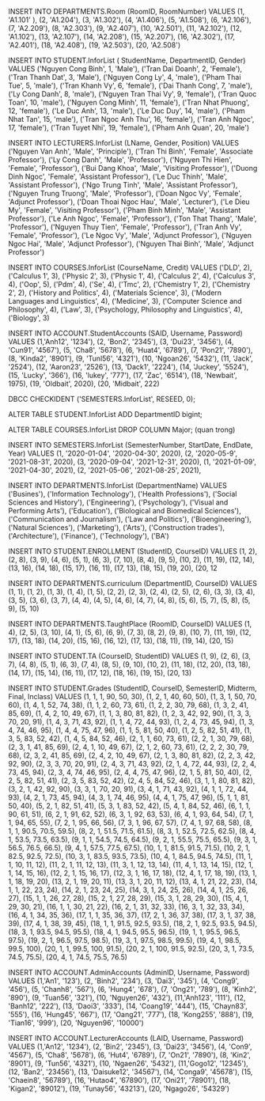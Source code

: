 INSERT INTO DEPARTMENTS.Room (RoomID, RoomNumber)
VALUES (1, 'A1.101' ),
(2, 'A1.204'),
(3, 'A1.302'),
(4, 'A1.406'),
(5, 'A1.508'),
(6, 'A2.106'),
(7, 'A2.209'),
(8, 'A2.303'),
(9, 'A2.407'),
(10, 'A2.501'),
(11, 'A2.102'),
(12, 'A1.102'),
(13, 'A2.107'),
(14, 'A2.208'),
(15, 'A2.207'),
(16, 'A2.302'),
(17, 'A2.401'),
(18, 'A2.408'),
(19, 'A2.503'),
(20, 'A2.508')

INSERT INTO STUDENT.InforList ( StudentName, DepartmentID, Gender)
VALUES ('Nguyen Cong Binh', 1, 'Male'),
('Tran Dai Doanh', 2, 'Female'),
('Tran Thanh Dat', 3, 'Male'),
('Nguyen Cong Ly', 4, 'male'),
('Pham Thai Tue', 5, 'male'),
('Tran Khanh Vy', 6, 'female'),
('Dai Thanh Cong', 7, 'male'),
('Ly Cong Danh', 8, 'male'),
('Nguyen Tran Thai Vy', 9, 'female'),
('Tran Quoc Toan', 10, 'male'),
('Nguyen Cong Minh', 11, 'female'),
('Tran Nhat Phuong', 12, 'female'),
('Le Duc Anh', 13, 'male'),
('Le Duc Duy', 14, 'male'),
('Pham Nhat Tan', 15, 'male'),
('Tran Ngoc Anh Thu', 16, 'female'),
('Tran Anh Ngoc', 17, 'female'),
('Tran Tuyet Nhi', 19, 'female'),
('Pham Anh Quan', 20, 'male')


INSERT INTO LECTURERS.InforList (LName, Gender, Position)
VALUES ('Nguyen Van Anh', 'Male', 'Principle'),
('Tran Thi Binh', 'Female', 'Associate Professor'),
('Ly Cong Danh', 'Male', 'Professor'),
('Nguyen Thi Hien', 'Female', 'Professor'),
('Bui Dang Khoa', 'Male', 'Visiting Professor'),
('Duong Dinh Ngoc', 'Female', 'Assistant Professor'),
('Le Duc Thinh', 'Male', 'Assistant Professor'),
('Ngo Trung Tinh', 'Male', 'Assistant Professor'),
('Nguyen Trung Truong', 'Male', 'Professor'),
('Doan Ngoc Vy', 'Female', 'Adjunct Professor'),
('Doan Thoai Ngoc Hau', 'Male', 'Lecturer'),
('Le Dieu My', 'Female', 'Visiting Professor'),
('Pham Binh Minh', 'Male', 'Assistant Professor'),
('Le Anh Ngoc', 'Female', 'Professor'),
('Ton That Thang', 'Male', 'Professor'),
('Nguyen Thuy Tien', 'Female', 'Professor'),
('Tran Anh Vy', 'Female', 'Professor'),
('Le Ngoc Vy', 'Male', 'Adjunct Professor'),
('Nguyen Ngoc Hai', 'Male', 'Adjunct Professor'),
('Nguyen Thai Binh', 'Male', 'Adjunct Professor')

INSERT INTO COURSES.InforList (CourseName, Credit)
VALUES ('DLD', 2),
('Calculus 1', 3),
('Physic 2', 3),
('Physic 1', 4),
('Calculus 2', 4),
('Calculus 3', 4),
('Oop', 5),
('Pdm', 4),
('Se', 4),
('Tmc', 2),
('Chemistry 1', 2),
('Chemistry 2', 2),
('History and Politics', 4),
('Materials Science', 3),
('Modern Languages and Linguistics', 4),
('Medicine', 3),
('Computer Science and Philosophy', 4),
('Law', 3),
('Psychology, Philosophy and Linguistics', 4),
('Biology', 3)


INSERT INTO ACCOUNT.StudentAccounts (SAID, Username, Password)
VALUES (1,'Anh12', '1234'),
(2, 'Bon2', '2345'), 
(3, 'Dui23', '3456'),
(4, 'Cun91', '4567'),
(5, 'Cha8', '5678'),
(6, 'Huat4', '6789'),
(7, 'Pon21', '7890'),
(8, 'Kinda2', '8901'),
(9, 'Tunl56', '4321'),
(10, 'Ngoan26', '5432'),
(11, 'Jack', '2524'),
(12, 'Aaron23', '2526'),
(13, 'Dack1', '2224'),
(14, 'Juckey', '5524'),
(15, 'Lucky', '366'),
(16, 'lukey', '777'),
(17, 'Zac', '6514'),
(18, 'Newbait', 1975),
(19, 'Oldbait', 2020),
(20, 'Midbait', 222)




DBCC CHECKIDENT ('SEMESTERS.InforList', RESEED, 0); 

ALTER TABLE STUDENT.InforList
ADD DepartmentID bigint;

ALTER TABLE COURSES.InforList
DROP COLUMN Major; (quan trong)


INSERT INTO SEMESTERS.InforList (SemesterNumber, StartDate, EndDate, Year)
VALUES (1, '2020-01-04', '2020-04-30', 2020),
(2, '2020-05-9', '2021-08-31', 2020),
(3, '2020-09-04', '2021-12-31', 2020),
(1, '2021-01-09', '2021-04-30', 2021),
(2, '2021-05-06', '2021-08-25', 2021),


INSERT INTO DEPARTMENTS.InforList (DepartmentName)
VALUES ('Busines'),
('Information Technology'),
('Health Professions'),
('Social Sciences and History'),
('Engineering'),
('Psychology'),
('Visual and Performing Arts'),
('Education'),
('Biological and Biomedical Sciences'),
('Communication and Journalism'),
('Law and Politics'),
('Bioengineering'),
('Natural Sciences'),
('Marketing'),
('Arts'),
('Construction trades'),
('Architecture'),
('Finance'),
('Technology'),
('BA')

INSERT INTO STUDENT.ENROLLMENT (StudentID, CourseID)
VALUES (1, 2),
(2, 8),
(3, 9),
(4, 6),
(5, 1),
(6, 3),
(7, 10),
(8, 4),
(9, 5),
(10, 2),
(11, 19),
(12, 14),
(13, 16),
(14, 18),
(15, 17),
(16, 11),
(17, 13),
(18, 15),
(19, 20),
(20, 12

INSERT INTO DEPARTMENTS.curriculum (DepartmentID, CourseID)
VALUES (1, 1),
(1, 2),
(1, 3),
(1, 4),
(1, 5),
(2, 2),
(2, 3),
(2, 4),
(2, 5),
(2, 6),
(3, 3),
(3, 4),
(3, 5),
(3, 6),
(3, 7),
(4, 4),
(4, 5),
(4, 6),
(4, 7),
(4, 8),
(5, 6),
(5, 7),
(5, 8),
(5, 9),
(5, 10)


INSERT INTO DEPARTMENTS.TaughtPlace (RoomID, CourseID)
VALUES (1, 4),
(2, 5),
(3, 10),
(4, 1),
(5, 6),
(6, 9),
(7, 3),
(8, 2),
(9, 8),
(10, 7),
(11, 19),
(12, 17),
(13, 18),
(14, 20),
(15, 16),
(16, 12),
(17, 13),
(18, 11),
(19, 14),
(20, 15)


INSERT INTO STUDENT.TA (CourseID, StudentID)
VALUES (1, 9),
(2, 6),
(3, 7),
(4, 8),
(5, 1),
(6, 3),
(7, 4),
(8, 5),
(9, 10), 
(10, 2),
(11, 18),
(12, 20),
(13, 18),
(14, 17),
(15, 14),
(16, 11),
(17, 12),
(18, 16),
(19, 15),
(20, 13)


INSERT INTO STUDENT.Grades (StudentID, CourseID, SemesterID, Midterm, Final, Inclass)
VALUES (1, 1, 1, 90, 50, 30),
(1, 2, 1, 40, 60, 50),
(1, 3, 1, 50, 70, 60),
(1, 4, 1, 52, 74, 38),
(1, 1, 2, 60, 73, 61),
(1, 2, 2, 30, 79, 68),
(1, 3, 2, 41, 85, 69),
(1, 4, 2, 10, 49, 67),
(1, 1, 3, 80, 81, 82),
(1, 2, 3, 42, 92, 90),
(1, 3, 3, 70, 20, 91),
(1, 4, 3, 71, 43, 92),
(1, 1, 4, 72, 44, 93),
(1, 2, 4, 73, 45, 94),
(1, 3, 4, 74, 46, 95),
(1, 4, 4, 75, 47, 96),
(1, 1, 5, 81, 50, 40),
(1, 2, 5, 82, 51, 41),
(1, 3, 5, 83, 52, 42),
(1, 4, 5, 84, 52, 46),
(2, 1, 1, 60, 73, 61),
(2, 2, 1, 30, 79, 68),
(2, 3, 1, 41, 85, 69),
(2, 4, 1, 10, 49, 67),
(2, 1, 2, 60, 73, 61),
(2, 2, 2, 30, 79, 68),
(2, 3, 2, 41, 85, 69),
(2, 4, 2, 10, 49, 67),
(2, 1, 3, 80, 81, 82),
(2, 2, 3, 42, 92, 90),
(2, 3, 3, 70, 20, 91),
(2, 4, 3, 71, 43, 92),
(2, 1, 4, 72, 44, 93),
(2, 2, 4, 73, 45, 94),
(2, 3, 4, 74, 46, 95),
(2, 4, 4, 75, 47, 96),
(2, 1, 5, 81, 50, 40),
(2, 2, 5, 82, 51, 41),
(2, 3, 5, 83, 52, 42),
(2, 4, 5, 84, 52, 46),
(3, 1, 1, 80, 81, 82),
(3, 2, 1, 42, 92, 90),
(3, 3, 1, 70, 20, 91),
(3, 4, 1, 71, 43, 92),
(4, 1, 1, 72, 44, 93),
(4, 2, 1, 73, 45, 94),
(4, 3, 1, 74, 46, 95),
(4, 4, 1, 75, 47, 96),
(5, 1, 1, 81, 50, 40),
(5, 2, 1, 82, 51, 41),
(5, 3, 1, 83, 52, 42),
(5, 4, 1, 84, 52, 46),
(6, 1, 1, 90, 61, 51),
(6, 2, 1, 91, 62, 52),
(6, 3, 1, 92, 63, 53),
(6, 4, 1, 93, 64, 54),
(7, 1, 1, 94, 65, 55),
(7, 2, 1, 95, 66, 56),
(7, 3, 1, 96, 67, 57),
(7, 4, 1, 97, 68, 58),
(8, 1, 1, 90.5, 70.5, 59.5),
(8, 2, 1, 51.5, 71.5, 61.5),
(8, 3, 1, 52.5, 72.5, 62.5),
(8, 4, 1, 53.5, 73.5, 63.5),
(9, 1, 1, 54.5, 74.5, 64.5),
(9, 2, 1, 55.5, 75.5, 65.5),
(9, 3, 1, 56.5, 76.5, 66.5),
(9, 4, 1, 57.5, 77.5, 67.5),
(10, 1, 1, 81.5, 91.5, 71.5),
(10, 2, 1, 82.5, 92.5, 72.5),
(10, 3, 1, 83.5, 93.5, 73.5),
(10, 4, 1, 84.5, 94.5, 74.5),
(11, 1, 1, 10, 11, 12),
(11, 2, 1, 11, 12, 13),
(11, 3, 1, 12, 13, 14),
(11, 4, 1, 13, 14, 15),
(12, 1, 1, 14, 15, 16),
(12, 2, 1, 15, 16, 17),
(12, 3, 1, 16, 17, 18),
(12, 4, 1, 17, 18, 19),
(13, 1, 1, 18, 19, 20),
(13, 2, 1, 19, 20, 11),
(13, 3, 1, 20, 11, 12),
(13, 4, 1, 21, 22, 23),
(14, 1, 1, 22, 23, 24),
(14, 2, 1, 23, 24, 25),
(14, 3, 1, 24, 25, 26),
(14, 4, 1, 25, 26, 27),
(15, 1, 1, 26, 27, 28),
(15, 2, 1, 27, 28, 29),
(15, 3, 1, 28, 29, 30),
(15, 4, 1, 29, 30, 21),
(16, 1, 1, 30, 21, 22),
(16, 2, 1, 31, 32, 33),
(16, 3, 1, 32, 33, 34),
(16, 4, 1, 34, 35, 36),
(17, 1, 1, 35, 36, 37),
(17, 2, 1, 36, 37, 38),
(17, 3, 1, 37, 38, 39),
(17, 4, 1, 38, 39, 45),
(18, 1, 1, 91.5, 92.5, 93.5),
(18, 2, 1, 92.5, 93.5, 94.5),
(18, 3, 1, 93.5, 94.5, 95.5),
(18, 4, 1, 94.5, 95.5, 96.5),
(19, 1, 1, 95.5, 96.5, 97.5),
(19, 2, 1, 96.5, 97.5, 98.5),
(19, 3, 1, 97.5, 98.5, 99.5),
(19, 4, 1, 98.5, 99.5, 100),
(20, 1, 1, 99.5, 100, 91.5),
(20, 2, 1, 100, 91.5, 92.5),
(20, 3, 1, 73.5, 74.5, 75.5),
(20, 4, 1, 74.5, 75.5, 76.5)

INSERT INTO ACCOUNT.AdminAccounts (AdminID, Username, Password)
VALUES (1,'An1', '123'),
(2, 'Binh2', '234'), 
(3, 'Dai3', '345'),
(4, 'Cong9', '456'),
(5, 'Chanh8', '567'),
(6, 'Hung4', '678'),
(7, 'Ong21', '789'),
(8, 'Kinh2', '890'),
(9, 'Tuan56', '321'),
(10, 'Nguyen26', '432'),
(11,'Anh123', '111'),
(12, 'Banh12', '222'), 
(13, 'Daoi3', '333'),
(14, 'Coang19', '444'),
(15, 'Chayn83', '555'),
(16, 'Hung45', '667'),
(17, 'Oang21', '777'),
(18, 'Kong255', '888'),
(19, 'Tian16', '999'),
(20, 'Nguyen96', '10000')

INSERT INTO ACCOUNT.LecturerAccounts (LAID, Username, Password)
VALUES (1,'An12', '1234'),
(2, 'Bin2', '2345'), 
(3, 'Dai23', '3456'),
(4, 'Con9', '4567'),
(5, 'Cha8', '5678'),
(6, 'Hut4', '6789'),
(7, 'On21', '7890'),
(8, 'Kin2', '8901'),
(9, 'Tun56', '4321'),
(10, 'Ngaen26', '5432'),
(11,'Gogo12', '12345'),
(12, 'Ban2', '23456'), 
(13, 'Daisuke12', '34567'),
(14, 'Conga9', '45678'),
(15, 'Chaein8', '56789'),
(16, 'Hutao4', '67890'),
(17, 'Oni21', '78901'),
(18, 'Kigan2', '89012'),
(19, 'Tunay56', '43213'),
(20, 'Ngago26', '54329')


